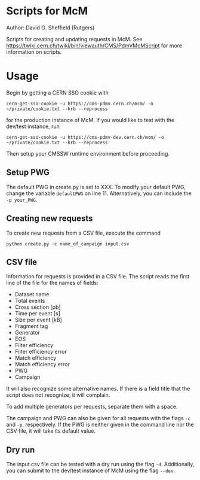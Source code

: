 Scripts for McM
===============

Author: David G. Sheffield (Rutgers)

Scripts for creating and updating requests in McM. See https://twiki.cern.ch/twiki/bin/viewauth/CMS/PdmVMcMScript for more information on scripts.

# Usage

Begin by getting a CERN SSO cookie with

`cern-get-sso-cookie -u https://cms-pdmv.cern.ch/mcm/ -o ~/private/cookie.txt --krb --reprocess`

for the production instance of McM. If you would like to test with the dev/test instance, run

`cern-get-sso-cookie -u https://cms-pdmv-dev.cern.ch/mcm/ -o ~/private/cookie.txt --krb --reprocess`

Then setup your CMSSW runtime environment before proceeding.

## Setup PWG

The default PWG in create.py is set to XXX. To modify your default PWG, change the variable `defaultPWG` on line 11. Alternatively, you can include the `-p your_PWG`.

## Creating new requests

To create new requests from a CSV file, execute the command

`python create.py -c name_of_campaign input.csv`

## CSV file

Information for requests is provided in a CSV file. The script reads the first line of the file for the names of fields:

* Dataset name
* Total events
* Cross section [pb]
* Time per event [s]
* Size per event [kB]
* Fragment tag
* Generator
* EOS
* Filter efficiency
* Filter efficiency error
* Match efficiency
* Match efficiency error
* PWG
* Campaign

It will also recognize some alternative names. If there is a field title that the script does not recognize, it will complain.

To add multiple generators per requests, separate them with a space.

The campaign and PWG can also be given for all requests with the flags `-c` and `-p`, respectively. If the PWG is neither given in the command line nor the CSV file, it will take its default value.

## Dry run

The input.csv file can be tested with a dry run using the flag `-d`. Additionally, you can submit to the dev/test instance of McM using the flag `--dev`.
